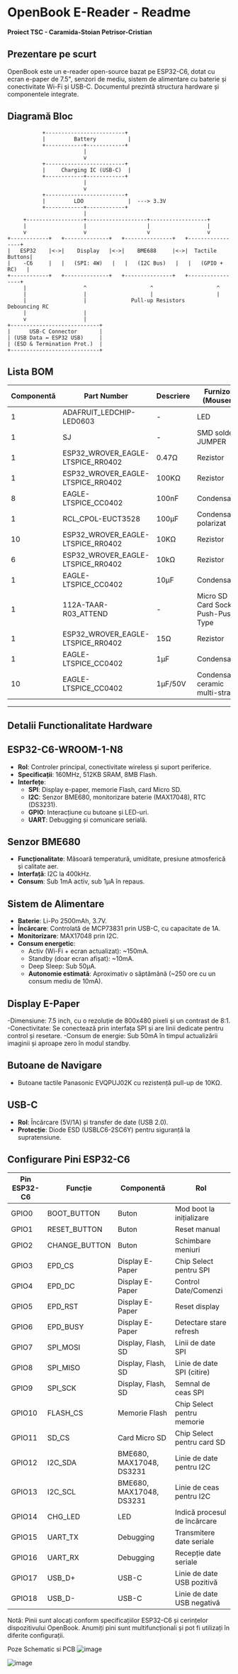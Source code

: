 # OpenBook E-Reader - Readme

**Proiect TSC - Caramida-Stoian Petrisor-Cristian**

## Prezentare pe scurt

OpenBook este un e-reader open-source bazat pe ESP32-C6, dotat cu ecran e-paper de 7.5", senzori de mediu, sistem de alimentare cu baterie și conectivitate Wi-Fi și USB-C. Documentul prezintă structura hardware și componentele integrate.

## Diagramă Bloc

```
           +-------------------------+
           |         Battery          |
           +------------+------------+
                        |
                        v
           +-------------------------+
           |     Charging IC (USB-C)  |
           +------------+------------+
                        |
                        v
           +-------------------------+
           |         LDO              |  ---> 3.3V
           +------------+------------+
                        |
     +------------------+-------------------+------------------+
     |                  |                   |                  |
     v                  v                   v                  v
+------------+   +--------------+   +---------------+   +-----------------+
|   ESP32    |<->|    Display   |<->|    BME688     |<->|  Tactile Buttons|
|    -C6     |   |   (SPI: 4W)   |   |   (I2C Bus)   |   |   (GPIO + RC)   |
+------------+   +--------------+   +---------------+   +-----------------+
     |                  ^                    ^                    ^
     |                  |                    |                    |
     |                  |              Pull-up Resistors     Debouncing RC
     |                  |
     v                  |
+----------------------------+
|      USB-C Connector       |
| (USB Data ↔ ESP32 USB)     |
| (ESD & Termination Prot.)  |
+----------------------------+
```

## Lista BOM

| **Componentă**       | **Part Number**               | **Descriere**                          | **Furnizor (Mouser)**                                                               | **Datasheet**                                                                                 |
|----------------------|------------------------------|----------------------------------------|------------------------------------------------------------------------------------|----------------------------------------------------------------------------------------------|
| 1         | ADAFRUIT_LEDCHIP-LED0603           | -       | LED                                       | ADAFRUIT_CHIP-LED0603           | CHG_LED      | [link](https://www.mouser.com/ProductDetail/Adafruit/CHIP-LED0603)               | [datasheet](https://www.mouser.com/datasheet/2/737/CHIP-LED0603-1877199.pdf)       |
| 1         | SJ                                 | -       | SMD solder JUMPER                         | SJ                              | SJ1          | [link](https://www.mouser.com/ProductDetail/TE-Connectivity/1-2176091-2)         | [datasheet](https://www.mouser.com/datasheet/2/418/1-2176091-2-1817091.pdf)        |
| 1         | ESP32_WROVER_EAGLE-LTSPICE_RR0402  | 0.47Ω   | Rezistor                                  | ESP32_WROVER_EAGLE-LTSPICE_R0402| R3           | [link](https://www.mouser.com/ProductDetail/Vishay/CRCW04020047ZRT7)             | [datasheet](https://www.mouser.com/datasheet/2/427/crcwce-1764191.pdf)             |
| 1         | ESP32_WROVER_EAGLE-LTSPICE_RR0402  | 100KΩ   | Rezistor                                  | ESP32_WROVER_EAGLE-LTSPICE_R0402| R1_PWRUSB    | [link](https://www.mouser.com/ProductDetail/Vishay/CRCW0402100KFKED)             | [datasheet](https://www.mouser.com/datasheet/2/427/crcwce-1764191.pdf)             |
| 8         | EAGLE-LTSPICE_CC0402               | 100nF   | Condensator                               | EAGLE-LTSPICE_C0402             | C1, C2, C4_USB, C6, C8, C9, C10, C_DELAY | [link](https://www.mouser.com/ProductDetail/Murata/GRM155R71C104KA88D)            | [datasheet](https://www.mouser.com/datasheet/2/281/GRM155R71C104KA88D-1767201.pdf) |
| 1         | RCL_CPOL-EUCT3528                  | 100µF   | Condensator polarizat                     | RCL_CT3528                      | C3           | [link](https://www.mouser.com/ProductDetail/Panasonic/EEE-FK1V101P)              | [datasheet](https://www.mouser.com/datasheet/2/315/EEE-FK1V101P-1526881.pdf)       |
| 10        | ESP32_WROVER_EAGLE-LTSPICE_RR0402  | 10KΩ    | Rezistor                                  | ESP32_WROVER_EAGLE-LTSPICE_R0402| R1, R1-PINH, R1_PINH1, R2-PINH, R2_PINH1, R4, R_BOOT, R_CHANGE, R_CL1, R_RESET | [link](https://www.mouser.com/ProductDetail/Vishay/CRCW040210K0FKED)              | [datasheet](https://www.mouser.com/datasheet/2/427/crcwce-1764191.pdf)             |
| 6         | ESP32_WROVER_EAGLE-LTSPICE_RR0402  | 10kΩ    | Rezistor                                  | ESP32_WROVER_EAGLE-LTSPICE_R0402| R5, R6, R7, R8, R9, R10 | [link](https://www.mouser.com/ProductDetail/Vishay/CRCW040210K0FKED)              | [datasheet](https://www.mouser.com/datasheet/2/427/crcwce-1764191.pdf)             |
| 1         | EAGLE-LTSPICE_CC0402               | 10µF    | Condensator                               | EAGLE-LTSPICE_C0402             | C7           | [link](https://www.mouser.com/ProductDetail/Murata/GRM155R61A106ME44D)           | [datasheet](https://www.mouser.com/datasheet/2/281/GRM155R61A106ME44D-1767201.pdf) |
| 1         | 112A-TAAR-R03_ATTEND               | -       | Micro SD Card Socket, Push-Push Type      | 112ATAARR03ATTEND               | J4           | [link](https://www.mouser.com/ProductDetail/Attend/112A-TAAR-R03)                | [datasheet](https://www.mouser.com/datasheet/2/828/112A-TAAR-R03-1222862.pdf)      |
| 1         | ESP32_WROVER_EAGLE-LTSPICE_RR0402  | 15Ω     | Rezistor                                  | ESP32_WROVER_EAGLE-LTSPICE_R0402| R_CAPACITOR  | [link](https://www.mouser.com/ProductDetail/Vishay/CRCW040215R0FKED)             | [datasheet](https://www.mouser.com/datasheet/2/427/crcwce-1764191.pdf)             |
| 1         | EAGLE-LTSPICE_CC0402               | 1µF     | Condensator                               | EAGLE-LTSPICE_C0402             | C5           | [link](https://www.mouser.com/ProductDetail/Murata/GRM155R61A105KE15D)           | [datasheet](https://www.mouser.com/datasheet/2/281/GRM155R61A105KE15D-1767201.pdf) |
| 10        | EAGLE-LTSPICE_CC0402               | 1µF/50V | Condensator ceramic multi-strat           | 0402                           | EPD_C1, EPD_C2, EPD_C5, EPD_C6, EPD_C7, EPD_C8, EPD_C9, EPD_C10, EPD_C11, EPD_C12 | [link](https://www.mouser.com/ProductDetail/Murata-Electronics/GRM155R61A105KE15D) | [datasheet](https://www.mouser.com/datasheet/2/281/1/GRM155R61A105KE15_01A-1983730.pdf) |


---

## Detalii Functionalitate Hardware

## ESP32-C6-WROOM-1-N8

- **Rol**: Controler principal, conectivitate wireless și suport periferice.
- **Specificații**: 160MHz, 512KB SRAM, 8MB Flash.
- **Interfețe**:
  - **SPI**: Display e-paper, memorie Flash, card Micro SD.
  - **I2C**: Senzor BME680, monitorizare baterie (MAX17048), RTC (DS3231).
  - **GPIO**: Interacțiune cu butoane și LED-uri.
  - **UART**: Debugging și comunicare serială.

## Senzor BME680

- **Funcționalitate**: Măsoară temperatură, umiditate, presiune atmosferică și calitate aer.
- **Interfață**: I2C la 400kHz.
- **Consum**: Sub 1mA activ, sub 1µA în repaus.

## Sistem de Alimentare

- **Baterie**: Li-Po 2500mAh, 3.7V.
- **Încărcare**: Controlată de MCP73831 prin USB-C, cu capacitate de 1A.
- **Monitorizare**: MAX17048 prin I2C.
- **Consum energetic**:
  - Activ (Wi-Fi + ecran actualizat): ~150mA.
  - Standby (doar ecran afișat): ~10mA.
  - Deep Sleep: Sub 50µA.
  - **Autonomie estimată**: Aproximativ o săptămână (~250 ore cu un consum mediu de 10mA).

## Display E-Paper
  
-Dimensiune: 7.5 inch, cu o rezoluție de 800x480 pixeli și un contrast de 8:1.
-Conectivitate: Se conectează prin interfața SPI și are linii dedicate pentru control și resetare.
-Consum de energie: Sub 50mA în timpul actualizării imaginii și aproape zero în modul standby.


## Butoane de Navigare

- Butoane tactile Panasonic EVQPUJ02K cu rezistență pull-up de 10KΩ.

## USB-C

- **Rol**: Încărcare (5V/1A) și transfer de date (USB 2.0).
- **Protecție**: Diode ESD (USBLC6-2SC6Y) pentru siguranță la supratensiune.


## Configurare Pini ESP32-C6

| **Pin ESP32-C6** | **Funcție**         | **Componentă**         | **Rol**                                    |
|------------------|--------------------|------------------------|--------------------------------------------|
| GPIO0           | BOOT_BUTTON        | Buton                  | Mod boot la inițializare                   |
| GPIO1           | RESET_BUTTON       | Buton                  | Reset manual                               |
| GPIO2           | CHANGE_BUTTON      | Buton                  | Schimbare meniuri                          |
| GPIO3           | EPD_CS             | Display E-Paper        | Chip Select pentru SPI                     |
| GPIO4           | EPD_DC             | Display E-Paper        | Control Date/Comenzi                       |
| GPIO5           | EPD_RST            | Display E-Paper        | Reset display                              |
| GPIO6           | EPD_BUSY           | Display E-Paper        | Detectare stare refresh                    |
| GPIO7           | SPI_MOSI           | Display, Flash, SD     | Linii de date SPI                          |
| GPIO8           | SPI_MISO           | Display, Flash, SD     | Linie de date SPI (citire)                 |
| GPIO9           | SPI_SCK            | Display, Flash, SD     | Semnal de ceas SPI                         |
| GPIO10          | FLASH_CS           | Memorie Flash          | Chip Select pentru memorie                 |
| GPIO11          | SD_CS              | Card Micro SD          | Chip Select pentru card SD                 |
| GPIO12          | I2C_SDA            | BME680, MAX17048, DS3231 | Linie de date pentru I2C                   |
| GPIO13          | I2C_SCL            | BME680, MAX17048, DS3231 | Linie de ceas pentru I2C                   |
| GPIO14          | CHG_LED            | LED                    | Indică procesul de încărcare               |
| GPIO15          | UART_TX            | Debugging              | Transmitere date seriale                    |
| GPIO16          | UART_RX            | Debugging              | Recepție date seriale                       |
| GPIO17          | USB_D+             | USB-C                  | Linie de date USB pozitivă                  |
| GPIO18          | USB_D-             | USB-C                  | Linie de date USB negativă                  |

Notă: Pinii sunt alocați conform specificațiilor ESP32-C6 și cerințelor dispozitivului OpenBook. Anumiți pini sunt multifuncționali și pot fi utilizați în diferite configurații.

Poze Schematic si PCB 
![image](https://github.com/user-attachments/assets/ed25abf7-a51e-4dfd-a840-12502b461524)

![image](https://github.com/user-attachments/assets/e4c52863-9902-48f8-b3e6-1f1b79780c89)
